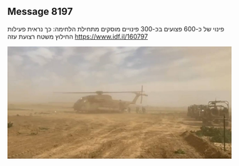 ## Message 8197

פינוי של כ-600 פצועים בכ-300 פינויים מוסקים מתחילת הלחימה:
כך נראית פעילות החילוץ משטח רצועת עזה
https://www.idf.il/160797

![Photo](./8197/8197_photo.jpg)
